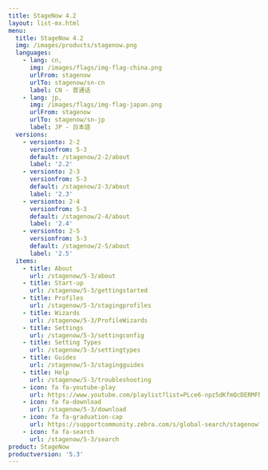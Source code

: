 ```yaml
---
title: StageNow 4.2
layout: list-mx.html
menu:
  title: StageNow 4.2
  img: /images/products/stagenow.png
  languages:
    - lang: cn,
      img: /images/flags/img-flag-china.png
      urlFrom: stagenow
      urlTo: stagenow/sn-cn
      label: CN - 普通话
    - lang: jp,
      img: /images/flags/img-flag-japan.png
      urlFrom: stagenow
      urlTo: stagenow/sn-jp
      label: JP - 日本語
  versions:
    - versionto: 2-2
      versionfrom: 5-3
      default: /stagenow/2-2/about
      label: '2.2'
    - versionto: 2-3
      versionfrom: 5-3
      default: /stagenow/2-3/about
      label: '2.3'
    - versionto: 2-4
      versionfrom: 5-3
      default: /stagenow/2-4/about
      label: '2.4'
    - versionto: 2-5
      versionfrom: 5-3
      default: /stagenow/2-5/about
      label: '2.5'
  items:
    - title: About
      url: /stagenow/5-3/about
    - title: Start-up
      url: /stagenow/5-3/gettingstarted
    - title: Profiles
      url: /stagenow/5-3/stagingprofiles
    - title: Wizards
      url: /stagenow/5-3/ProfileWizards
    - title: Settings
      url: /stagenow/5-3/settingconfig
    - title: Setting Types
      url: /stagenow/5-3/settingtypes
    - title: Guides
      url: /stagenow/5-3/stagingguides
    - title: Help
      url: /stagenow/5-3/troubleshooting
    - icon: fa fa-youtube-play
      url: https://www.youtube.com/playlist?list=PLce6-npz5dKfmQcDERMFNiOeZrVAEJtXH    
    - icon: fa fa-download
      url: /stagenow/5-3/download    
    - icon: fa fa-graduation-cap
      url: https://supportcommunity.zebra.com/s/global-search/stagenow?language=en_US
    - icon: fa fa-search
      url: /stagenow/5-3/search
product: StageNow
productversion: '5.3'
---
```


<!-- 11/16/20 - narrowing the tab menus so they don't cause wrapping
  1. changed "Troubleshooting" tab to "Help"
  2. removed the "Install" tab (and added a link to install in Start page 

      - title: Install
      url: /stagenow/5-3/installing

 -->